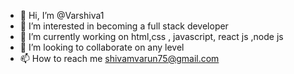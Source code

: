- 👋 Hi, I’m @Varshiva1
- 👀 I’m interested in becoming a full stack developer
- 🌱 I’m currently working on  html,css , javascript, react js ,node js
- 💞️ I’m looking to collaborate on any level
- 📫 How to reach me shivamvarun75@gmail.com

<!---
Varshiva1/Varshiva1 is a ✨ special ✨ repository because its `README.md` (this file) appears on your GitHub profile.
You can click the Preview link to take a look at your changes.
--->
